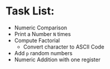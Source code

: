 # Task List:
- Numeric Comparison
- Print a Number `N` times
- Compute Factorial
  - Convert character to ASCII Code
- Add `p` random numbers
- Numeric Addition with one register
